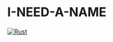 # I-NEED-A-NAME

[![Rust](https://github.com/L1NNA/I-NEED-A-NAME/actions/workflows/rust.yml/badge.svg)](https://github.com/L1NNA/I-NEED-A-NAME/actions/workflows/rust.yml)